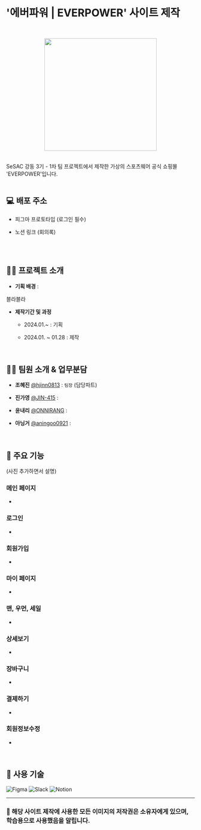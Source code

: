 <div align=left>

# '에버파워 | EVERPOWER' 사이트 제작

<br>
<p align=center><img src="#" width="300"></p>
<br>
SeSAC 강동 3기 - 1차 팀 프로젝트에서 제작한 가상의 스포츠웨어 공식 쇼핑몰 'EVERPOWER'입니다.
<br>
<br>

## 💻 배포 주소

- 피그마 프로토타입 (로그인 필수)

- 노션 링크 (회의록)

<br>
<br>

## 👨‍🏫 프로젝트 소개

- **기획 배경** :

블라블라

- **제작기간 및 과정**

  - 2024.01.~ : 기획

  - 2024.01. ~ 01.28 : 제작

<br>

## 👩‍💻 팀원 소개 & 업무분담

- **조혜진** [@hjinn0813](http://github.com/hjinn0813) : `팀장` (담당파트)

- **진가영** [@JIN-415](https://github.com/JIN-415) : 

- **윤내리** [@ONNIRANG](https://github.com/ONNIRANG) : 

- **아닝거** [@aningoo0921](https://github.com/aningoo0921) : 

<br>

## 👔 주요 기능
(사진 추가하면서 설명)

### 메인 페이지

- 

### 로그인

- 

### 회원가입

- 

### 마이 페이지

- 

### 맨, 우먼, 세일

- 

### 상세보기

- 

### 장바구니

- 

### 결제하기

-

### 회원정보수정

-

<br>

## 🎨 사용 기술

  ![Figma](https://img.shields.io/badge/Figma-F24E1E?style=for-the-badge&logo=figma&logoColor=white)
  ![Slack](https://img.shields.io/badge/Slack-4A154B?style=for-the-badge&logo=Slack&logoColor=white)
  ![Notion](https://img.shields.io/badge/Notion-000000?style=for-the-badge&logo=notion&logoColor=white)

---

### 📢 해당 사이트 제작에 사용한 모든 이미지의 저작권은 소유자에게 있으며, 학습용으로 사용했음을 알립니다.